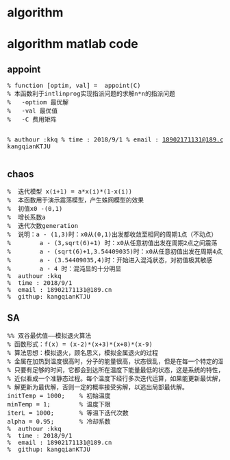 # algorithm
<h1>algorithm matlab code</h1>
<h2>appoint</h2>
<pre>
% function [optim, val] =  appoint(C)
% 本函数利于intlinprog实现指派问题的求解n*n的指派问题
%   -optiom 最优解
%   -val 最优值
%   -C 费用矩阵

%  authour :kkq
%  time : 2018/9/1
%  email : 18902171131@189.cn
%  githup: kangqianKTJU
</pre>
</hr>
<h2>chaos</h2>
<pre>
%  迭代模型 x(i+1) = a*x(i)*(1-x(i))
%  本函数用于演示震荡模型，产生蛛网模型的效果
%  初值x0 -(0,1)
%  增长系数a
%  迭代次数generation
%  说明：a - (1,3)时：x0从(0,1)出发都收敛至相同的周期1点（不动点）
%        a - (3,sqrt(6)+1) 时：x0从任意初值出发在周期2点之间震荡
%        a - (sqrt(6)+1,3.54409035)时：x0从任意初值出发在周期4点之间震荡
%        a - (3.54409035,4)时：开始进入混沌状态，对初值极其敏感
%        a - 4 时：混沌显的十分明显
%  authour :kkq
%  time : 2018/9/1
%  email : 18902171131@189.cn
%  githup: kangqianKTJU
</pre>

</hr>
<h2>SA</h2>
<pre>
%% 双谷最优值——模拟退火算法
% 函数形式：f(x) = (x-2)*(x+3)*(x+8)*(x-9)
% 算法思想：模拟退火，顾名思义，模拟金属退火的过程
% 金属在加热到温度很高时，分子的能量很高，状态很乱，但是在每一个特定的温度
% 只要有足够的时间，它都会到达所在温度下能量最低的状态，这是系统的特性，可以
% 近似看成一个准静态过程。每个温度下经行多次迭代运算，如果能更新最优解，则将
% 解更新为最优解，否则一定的概率接受劣解，以逃出局部最优解。
initTemp = 1000;    % 初始温度
minTemp = 1;        % 温度下限
iterL = 1000;       % 等温下迭代次数
alpha = 0.95;       % 冷却系数
%  authour :kkq
%  time : 2018/9/1
%  email : 18902171131@189.cn
%  githup: kangqianKTJU
</pre>

